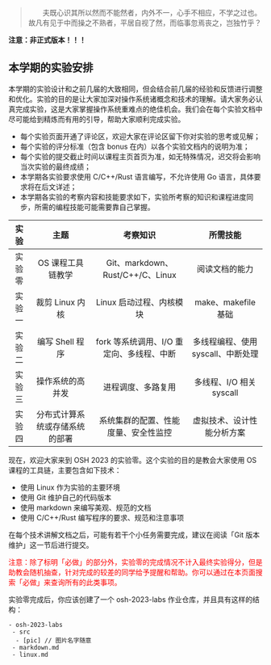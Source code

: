> <p style="font-family:楷体">　　夫既心识其所以然而不能然者，内外不一，心手不相应，不学之过也。故凡有见于中而操之不熟者，平居自视了然，而临事忽焉丧之，岂独竹乎？</p>

**注意：非正式版本！！！**

## 本学期的实验安排

本学期的实验设计和之前几届的大致相同，但会结合前几届的经验和反馈进行调整和优化。实验的目的是让大家加深对操作系统诸概念和技术的理解。请大家务必认真完成实验，这是大家掌握操作系统重难点的绝佳机会。我们会在每个实验文档中尽可能给到精炼而有用的引导，帮助大家顺利完成实验。

- 每个实验页面开通了评论区，欢迎大家在评论区留下你对实验的思考或见解；
- 每个实验的评分标准（包含 bonus 在内）以各个实验文档内的说明为准；
- 每个实验的提交截止时间以课程主页首页为准，如无特殊情况，迟交将会影响当次实验的最终成绩；
- 本学期各实验要求使用 C/C++/Rust 语言编写，不允许使用 Go 语言，具体要求将在后文详述；
- 本学期各实验的考察内容和技能要求如下，实验所考察的知识和课程进度同步，所需的编程技能可能需要靠自己掌握。

|  实验  |              主题              |                 考察知识                  |              所需技能              |
| :----: | :----------------------------: | :---------------------------------------: | :--------------------------------: |
| 实验零 |       OS 课程工具链教学        |     Git、markdown、Rust/C++/C、Linux      |           阅读文档的能力           |
| 实验一 |        裁剪 Linux 内核         |         Linux 启动过程、内核模块          |        make、makefile 基础         |
| 实验二 |        编写 Shell 程序         | fork 等系统调用、I/O 重定向、多线程、中断 | 多线程编程、使用 syscall、中断处理 |
| 实验三 |        操作系统的高并发        |            进程调度、多路复用             |      多线程、I/O 相关 syscall      |
| 实验四 | 分布式计算系统或存储系统的部署 |   系统集群的配置、性能度量、安全性监控    |     虚拟技术、设计性能分析方案     |

现在，欢迎大家来到 OSH 2023 的实验零。这个实验的目的是教会大家使用 OS 课程的工具链，主要包含如下技术：

- 使用 Linux 作为实验的主要环境
- 使用 Git 维护自己的代码版本
- 使用 markdown 来编写美观、规范的文档
- 使用 C/C++/Rust 编写程序的要求、规范和注意事项

在每个技术讲解文档之后，可能有若干个小任务需要完成，建议在阅读「Git 版本维护」这一节后进行提交。

<p style="color:red">注意：除了标明「必做」的部分外，实验零的完成情况不计入最终实验得分，但是助教会随机抽查，针对完成的较差的同学给予提醒和帮助。你可以通过在本页面搜索「必做」来查询所有的此类事项。</p>

实验零完成后，你应该创建了一个 osh-2023-labs 作业仓库，并且具有这样的结构：

```
- osh-2023-labs
 - src
  - [pic] // 图片名字随意
 - markdown.md
 - linux.md
```

